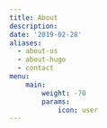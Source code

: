 ```yaml
---
title: About
description: 
date: '2019-02-28'
aliases:
  - about-us
  - about-hugo
  - contact
menu:
    main: 
        weight: -70
        params:
            icon: user
---
```


